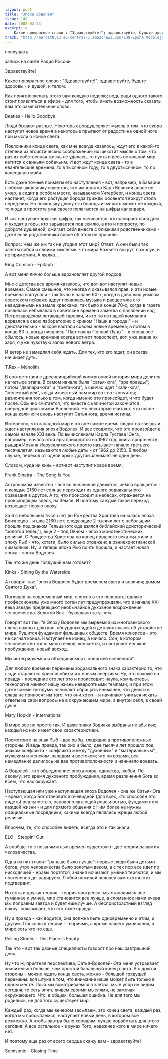 ```yaml
---
layout: post
title: "Эпоха Водолея"
issue: 149
date: 2008-03-23
excerpt: >
    Какое прекрасное слово : "Здравствуйте!"; здравствуйте, будьте здоровы - и душой, и телом.
track: "http://aerost8.s3.eu-central-1.amazonaws.com/149-Epoha Vodoleja.mp3"
---
```


послушать

запись на сайте Радио России

Здравствуйте!

Какое прекрасное слово : "Здравствуйте!"; здравствуйте, будьте здоровы - и душой, и телом.

Как приятно желать этого вам каждую неделю; ведь ради одного такого стоит появляться в эфире - для того, чтобы иметь возможность сказать вам это замечательное слово.

Beatles - Hello Goodbye

Люди бывают разные. Некоторых воодушевляет мысль о том, что скоро наступит новое время а некоторые прыгают от радости на одной ноге при мысли о конце света.

Поклонники конца света, как мне всегда казалось, ждут его в какой-то степени из эгоистических соображений; их щекотит мысль о том, что раз их собственная жизнь не удалась, то пусть и весь остальной мир катится к свиньям собачьим. И вот ждут конца света - то в евангельские времена, то в тысячном году, то в двухтысячном, то по календарю майя.

Есть даже точные приметы его наступления - вот, например, в Баварии любому школьнику известно, что император Карл Великий вовсе не умер, а сидит в особом месте, называемом Унтерберг, и конец света настанет, когда его растущая борода трижды обовьется вокруг стола перед ним. Но поскольку длину его бороды измерить может не каждый, то люди в простоте ума своего полагаются на цифры календаря.

И как наступает круглая цифра, так начинается: кто запирает свой дом и уходят в горы, кто зарывается под землю, а кто и попросту, по доброте душевной, сжигает себя вместе с близкими родственниками - даже если родственники вовсе об этом не просили.

Вопрос: Чем же им так не угодил этот мир? Ответ: А они были так заняты собой и своими мыслями, что мира Божьего вокруг, пожалуй, и не приметили. А жалко...

King Crimson - Epitaph

А вот меня лично больше вдохновляет другой подход.

Мне с детства все время казалось, что вот-вот наступят новые времена. Самое смешное, что иногда я оказывался прав, и эти новые времена наступали - так было в начале 60-х, когда в довольно унылом советском пейзаже вдруг появилась музыка и расцветила его невиданными на земле красками; так было в конце 70-х, когда в газете появилась небывалая в советские времена заметка о появлении над Петрозаводском летающей тарелки, и кто-то из нашей компании ворвался в свою лабораторию с криком "Наши в городе!" - и действительно - вскоре настали совсем новые времена; а потом в конце 80-х, когда писались "Партизаны Полной Луны" - и снова все сбылось; новые времена всегда вот-вот подоспеют, вот, уже видна их заря, я уже чувствую запах нового ветра.

И ветер не замедлял себя ждать. Для тех, кто его ждет, он всегда начинает дуть.

T.Rex - Monolith

В соответствии с древнеиндийской космогонией история мира делится на четыре этапа. В самом начале была "сатья-юга", "эра правды"; потом "двапара-юга" и "трета-юга", а сейчас идет "кали-юга", "железный век", когда известный нам мир вот-вот кончится; разночтения только в том, когда именно это произойдет, и что будет после. Обычно считается, что вместе с кали-югой закончится очередной цикл жизни Вселенной. Но некоторые считают, что после конца кали-юги вновь наступит Сатья-юга, время истины.

Интересно, что западный мир в это же самое время глядит на звезды и ждет наступления эпохи Водолея. И все сходятся, что это произойдет в самом начале XXI века. По вычислениям Карла Густава Юнга, например, начало этой эры приходится на 1997 год; книга пророчеств рыцаря Иоанна Иерусалимского просто называет начало третьего тысячелетия; называются любые даты - от 1962 до 2150. В любом случае, переход от одной эры к другой занимает не один день.

Словом, куда ни кинь - вот-вот наступит новое время.

Frank Sinatra - The Song Is You

Астрономам известно - все во вселенной движется, земля вращается - и каждые 2160 лет солнце переходит из одного зодиакального созвездия в другое. А то, что происходит в небесах, отражается на происходящем здесь, на Земле. И поэтому каждый такой переход возвещает новую эпоху.

За 6 с небольшим тысяч лет до Рождества Христова началась эпоха Близнецов - и шла 2160 лет; следующие 2 тысячи лет с небольшим прошли под знаком Тельца (отсюда взялся библейский доисторический "золотой телец"), еще 2 - под Овном - эпоха монотеистических религий. С Рождества Христова по конец прошлого века мы жили в эпоху Рыб - что, кстати, было сильно отражено в раннехристианской символике. Ну, а теперь эпоха Рыб почти прошла, и настает новая эпоха - эпоха Водолея.

Так что же день грядущий нам готовит?

Kinks - Sitting By the Waterside

А говорят так: "эпоха Водолея будет временем света и величия; домом Святого Духа".

Поглядев на современный мир, сложно в это поверить; однако профессионалы уже много сотен лет предупреждали, что в начале XXI века звезды предвещают необычайное духовное возрождение человечества. Золотой Век - буквально за углом.

Говорят вот так: "в Эпоху Водолея мы вырвемся из многовекового плена ложных доктрин, абсурдных идей и детских сказок об устройстве мира. Рушится фундамент фальшивых обществ. Время кризисов - это не сигнал конца. Наступает не конец, а начало. Сон, в котором человечество жило много веков, кончается, и наступает великое пробуждение; новый восход.

Мы интегрируемся и объединяемся с энергией вселенной".

Для любого времени перемены зодиакального знака характерно то, что люди стараются приспособиться к новым энергиям. Ну, это похоже на правду - последние сто лет это и происходит: наука, компьютеры, технология меняют нашу жизнь невероятными темпами; и при этом даже самые тугодумы начинают обращать внимание, что деньги и слава не приносят им того, что они хотят - и начинают учиться искать ответы на свои вопросы не в окружающем мире, а внутри себя, в своей душе.

Mary Hopkin - International

В мире все не просто так. И даже знаки Зодиака выбраны не абы как; каждый из них имеет свои характеристики.

Посмотрите на знак Рыб - две рыбы, глядящие в противоположные стороны. И ведь правда, так оно и было; две тысячи лет прошло под знаком конфликта - конфликта между "духовным" и "материальным", мужским и женским, западом и востоком; что ни возьми, все немедленно делилось на две противоположности и начинало воевать.

А Водолей - это объединение: эпоха мира, единства, любви. По-своему, это время духовного пробуждения, время различения Бога во всем, что нас окружает.

Наступающая или уже наступившая эпоха Водолея - она же Сатья-Юга - время, когда Бог становится очевидной (для всех, кто способен это видеть) реальностью, основополагающей реальностью, фундаментом каждой жизни - и для прямого общения с Ним более не нужны официальные посредники, какими всегда являлись жрецы любой религии.

Впрочем, те, кто способен видеть, всегда это и так знали.

ELO - Steppin' Out

А вообще-то с незапямятных времен существуют две теории развития человечества.

Одна из них гласит "раньше было лучше": первые люди были детьми богов, утро человечества было золотым веком, а с тех пор все идет по нисходящей - нравы портятся, знания исчезают, умения теряются, и мы постепенно деградируем. Любой пожилой человек вам охотно это подтвердит.

Но есть и другая теория - теория прогресса: мы становимся все гуманнее и умнее, мир становится все лучше, а сломанное нами вчера мы поправим завтра и будет еще лучше. А беспристрастный взгляд вокруг показывает, что это тоже правда.

Ну а правда - как водится, она должна быть одновременно и этим, и другим. Поскольку теории - теориями, а кроме нашего умничания, в мире есть что-то еще.

Rolling Stones - This Place is Empty

Так что - вот так разные специалисты говорят про наш завтрашний день.

Ну что ж; приятная перспектива; Сатья-Водолей-Юга меня устраивает значительно больше, чем простой банальный конец света. А с другой стороны - можно ждать конца света, можно - большой грядущей перемены: вся штука в том, что внимание наше может быть только в одном месте. Пока мы всматриваемся в завтра, мы в упор не видим сегодня; то есть опять живем своими мыслями, не замечая окружающего. Что, в общем, большая ошибка. Не для того мы родились, не для того существует мир.

Каждый раз, когда мы вечером засыпаем, это конец света; каждый раз, когда мы просыпаемся, наступает новый день, в котором все возможно. А чтобы завтра было хорошим, лучше поработать для этого сегодня. А все остальное - в руках Того, надежнее кого в мире ничего нет.

И поэтому еще раз от всего сердца скажу вам - здравствуйте!

Semisonic - Closing Time
